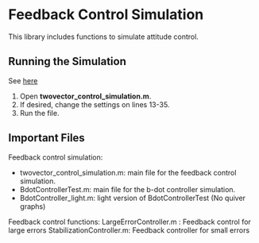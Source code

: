 # Feedback Control Simulation
This library includes functions to simulate attitude control. 

## Running the Simulation
See [here](https://slugsat.github.io/Mechanical/Docs/html/matlab_sim.html)
1. Open **twovector_control_simulation.m**.
2. If desired, change the settings on lines 13-35.
3. Run the file.

## Important Files
Feedback control simulation:
- twovector_control_simulation.m: main file for the feedback control simulation.
- BdotControllerTest.m: main file for the b-dot controller simulation.
- BdotController_light.m: light version of BdotControllerTest (No quiver graphs)

Feedback control functions:
LargeErrorController.m : Feedback control for large errors
StabilizationController.m: Feedback controller for small errors
